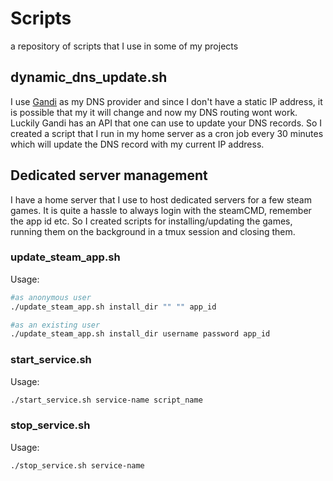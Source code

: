 # Scripts

a repository of scripts that I use in some of my projects

## dynamic_dns_update.sh

I use [Gandi](https://www.gandi.net/) as my DNS provider and since I don't have a static IP address, it is possible that my it will change and now my DNS routing wont work. Luckily Gandi has an API that one can use to update your DNS records. So I created a script that I run in my home server as a cron job every 30 minutes which will update the DNS record with my current IP address.

## Dedicated server management

I have a home server that I use to host dedicated servers for a few steam games. It is quite a hassle to always login with the steamCMD, remember the app id etc. So I created scripts for installing/updating the games, running them on the background in a tmux session and closing them.

### update_steam_app.sh

Usage:

```bash
#as anonymous user
./update_steam_app.sh install_dir "" "" app_id

#as an existing user
./update_steam_app.sh install_dir username password app_id
```

### start_service.sh

Usage:

```bash
./start_service.sh service-name script_name
```

### stop_service.sh

Usage:

```bash
./stop_service.sh service-name
```
